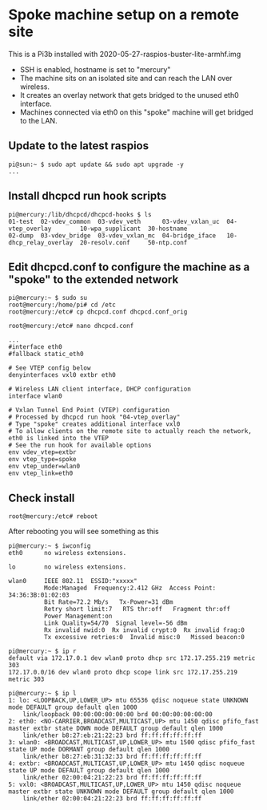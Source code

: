 # Spoke machine setup on a remote site

This is a Pi3b installed with 2020-05-27-raspios-buster-lite-armhf.img
- SSH is enabled, hostname is set to "mercury"
- The machine sits on an isolated site and can reach the LAN over wireless.
- It creates an overlay network that gets bridged to the unused eth0 interface.
- Machines connected via eth0 on this "spoke" machine will get bridged to the LAN.

## Update to the latest raspios
```
pi@sun:~ $ sudo apt update && sudo apt upgrade -y
...
```

## Install dhcpcd run hook scripts
```
pi@mercury:/lib/dhcpcd/dhcpcd-hooks $ ls
01-test  02-vdev_common  03-vdev_veth      03-vdev_vxlan_uc  04-vtep_overlay        10-wpa_supplicant  30-hostname
02-dump  03-vdev_bridge  03-vdev_vxlan_mc  04-bridge_iface   10-dhcp_relay_overlay  20-resolv.conf     50-ntp.conf
```

## Edit dhcpcd.conf to configure the machine as a "spoke" to the extended network
```
pi@mercury:~ $ sudo su
root@mercury:/home/pi# cd /etc
root@mercury:/etc# cp dhcpcd.conf dhcpcd.conf_orig

root@mercury:/etc# nano dhcpcd.conf

...
#interface eth0
#fallback static_eth0

# See VTEP config below
denyinterfaces vxl0 extbr eth0

# Wireless LAN client interface, DHCP configuration
interface wlan0

# Vxlan Tunnel End Point (VTEP) configuration
# Processed by dhcpcd run hook "04-vtep_overlay"
# Type "spoke" creates additional interface vxl0
# To allow clients on the remote site to actually reach the network, eth0 is linked into the VTEP
# See the run hook for available options
env vdev_vtep=extbr
env vtep_type=spoke
env vtep_under=wlan0
env vtep_link=eth0
```
## Check install

```
root@mercury:/etc# reboot
```
After rebooting you will see something as this

```
pi@mercury:~ $ iwconfig 
eth0      no wireless extensions.

lo        no wireless extensions.

wlan0     IEEE 802.11  ESSID:"xxxxx"  
          Mode:Managed  Frequency:2.412 GHz  Access Point: 34:36:3B:01:02:03   
          Bit Rate=72.2 Mb/s   Tx-Power=31 dBm   
          Retry short limit:7   RTS thr:off   Fragment thr:off
          Power Management:on
          Link Quality=54/70  Signal level=-56 dBm  
          Rx invalid nwid:0  Rx invalid crypt:0  Rx invalid frag:0
          Tx excessive retries:0  Invalid misc:0   Missed beacon:0

pi@mercury:~ $ ip r
default via 172.17.0.1 dev wlan0 proto dhcp src 172.17.255.219 metric 303 
172.17.0.0/16 dev wlan0 proto dhcp scope link src 172.17.255.219 metric 303 

pi@mercury:~ $ ip l
1: lo: <LOOPBACK,UP,LOWER_UP> mtu 65536 qdisc noqueue state UNKNOWN mode DEFAULT group default qlen 1000
    link/loopback 00:00:00:00:00:00 brd 00:00:00:00:00:00
2: eth0: <NO-CARRIER,BROADCAST,MULTICAST,UP> mtu 1450 qdisc pfifo_fast master extbr state DOWN mode DEFAULT group default qlen 1000
    link/ether b8:27:eb:21:22:23 brd ff:ff:ff:ff:ff:ff
3: wlan0: <BROADCAST,MULTICAST,UP,LOWER_UP> mtu 1500 qdisc pfifo_fast state UP mode DORMANT group default qlen 1000
    link/ether b8:27:eb:31:32:33 brd ff:ff:ff:ff:ff:ff
4: extbr: <BROADCAST,MULTICAST,UP,LOWER_UP> mtu 1450 qdisc noqueue state UP mode DEFAULT group default qlen 1000
    link/ether 02:00:04:21:22:23 brd ff:ff:ff:ff:ff:ff
5: vxl0: <BROADCAST,MULTICAST,UP,LOWER_UP> mtu 1450 qdisc noqueue master extbr state UNKNOWN mode DEFAULT group default qlen 1000
    link/ether 02:00:04:21:22:23 brd ff:ff:ff:ff:ff:ff
```
